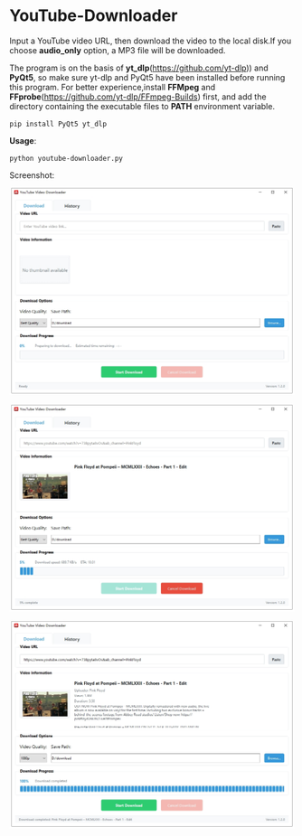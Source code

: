 # YouTube-Downloader

Input a YouTube video URL, then download the video to the local disk.If you choose **audio_only** option, a MP3 file will be downloaded.

The program is on the basis of **yt_dlp**(https://github.com/yt-dlp)) and **PyQt5**, so make sure yt-dlp and PyQt5 have been installed before running this program.
For better experience,install **FFMpeg** and **FFprobe**(https://github.com/yt-dlp/FFmpeg-Builds) first, and add the directory containing the executable files to **PATH** environment variable.


```
pip install PyQt5 yt_dlp
```

**Usage**:

```
python youtube-downloader.py
```

Screenshot:

![screenshot](/assets/screenshot1.png)

![screenshot](/assets/screenshot2.png)

![screenshot](/assets/screenshot3.png)
